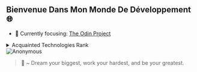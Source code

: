 ## Bienvenue Dans Mon Monde De Développement :globe_with_meridians:


- 🌱 Currently focusing: [The Odin Project](https://www.theodinproject.com/)

<details>
<summary>Acquainted Technologies Rank</summary>

| Rank | Language |
|-----:|---------------|
|     1| JavaScript |
|     2| CSS |
|     3| HTML |
|     4| React |
|     5| NodeJS|
|     6| Linux |
|     7| GIT |
|     8| Webpack |
|     9| VS Code|
|     10| ESLint |
|     11| Prettier |
|     12| Babel |
|     13| Vite |
|     14| Vercel |

</details>

<picture>
 <img alt="Anonymous" src="[[https://checkmarx.com/wp-content/uploads/2020/08/shutterstock_1078387013-1240x620.jpg](https://unsplash.com/photos/blue-and-black-mask-illustration-BxELNNMN88Y)](https://images.unsplash.com/photo-1582266255765-fa5cf1a1d501?q=80&w=2070&auto=format&fit=crop&ixlib=rb-4.0.3&ixid=M3wxMjA3fDB8MHxwaG90by1wYWdlfHx8fGVufDB8fHx8fA%3D%3D)">
</picture>


> 📜 ~ Dream your biggest, work your hardest, and be your greatest.
